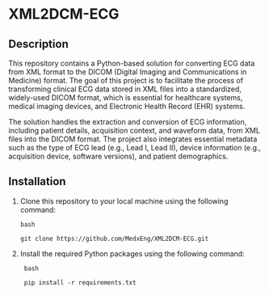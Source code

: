 # XML2DCM-ECG

## Description

This repository contains a Python-based solution for converting ECG data from XML format to the DICOM (Digital Imaging
and Communications in Medicine) format. The goal of this project is to facilitate the process of transforming clinical
ECG data stored in XML files into a standardized, widely-used DICOM format, which is essential for healthcare systems,
medical imaging devices, and Electronic Health Record (EHR) systems.

The solution handles the extraction and conversion of ECG information, including patient details, acquisition context,
and waveform data, from XML files into the DICOM format. The project also integrates essential metadata such as the type
of ECG lead (e.g., Lead I, Lead II), device information (e.g., acquisition device, software versions), and patient
demographics.

## Installation

1. Clone this repository to your local machine using the following command:
   ```
   bash
   
   git clone https://github.com/MedxEng/XML2DCM-ECG.git
   ```

2. Install the required Python packages using the following command:
   ```
    bash
   
    pip install -r requirements.txt
    ```
   
